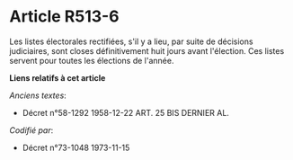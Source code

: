 # Article R513-6

Les listes électorales rectifiées, s'il y a lieu, par suite de décisions judiciaires, sont closes définitivement huit jours
avant l'élection. Ces listes servent pour toutes les élections de l'année.

**Liens relatifs à cet article**

_Anciens textes_:

  - Décret n°58-1292 1958-12-22 ART. 25 BIS DERNIER AL.

_Codifié par_:

  - Décret n°73-1048 1973-11-15
